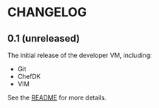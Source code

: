 # CHANGELOG

## 0.1 (unreleased)

The initial release of the developer VM, including:

 * Git
 * ChefDK
 * VIM

See the [README](README.md) for more details.
